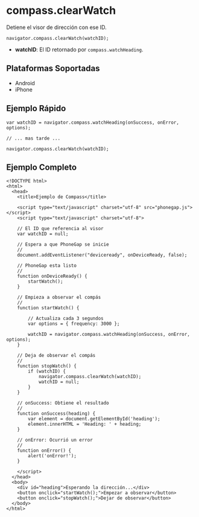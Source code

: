 compass.clearWatch
========================

Detiene el visor de dirección con ese ID.

    navigator.compass.clearWatch(watchID);

- __watchID__: El ID retornado por `compass.watchHeading`.

Plataformas Soportadas
----------------------

- Android
- iPhone

Ejemplo Rápido
--------------

    var watchID = navigator.compass.watchHeading(onSuccess, onError, options);
    
    // ... mas tarde ...
    
    navigator.compass.clearWatch(watchID);
    
Ejemplo Completo
----------------

    <!DOCTYPE html>
    <html>
      <head>
        <title>Ejemplo de Compass</title>

        <script type="text/javascript" charset="utf-8" src="phonegap.js"></script>
        <script type="text/javascript" charset="utf-8">

        // El ID que referencia al visor
        var watchID = null;
        
        // Espera a que PhoneGap se inicie
        //
        document.addEventListener("deviceready", onDeviceReady, false);

        // PhoneGap esta listo
        //
        function onDeviceReady() {
            startWatch();
        }

        // Empieza a observar el compás
        //
        function startWatch() {
            
            // Actualiza cada 3 segundos
            var options = { frequency: 3000 };
            
            watchID = navigator.compass.watchHeading(onSuccess, onError, options);
        }
        
        // Deja de observar el compás
        //
        function stopWatch() {
            if (watchID) {
                navigator.compass.clearWatch(watchID);
                watchID = null;
            }
        }
        
        // onSuccess: Obtiene el resultado
        //
        function onSuccess(heading) {
            var element = document.getElementById('heading');
            element.innerHTML = 'Heading: ' + heading;
        }

        // onError: Ocurrió un error
        //
        function onError() {
            alert('onError!');
        }

        </script>
      </head>
      <body>
        <div id="heading">Esperando la dirección...</div>
        <button onclick="startWatch();">Empezar a observar</button>
        <button onclick="stopWatch();">Dejar de observar</button>
      </body>
    </html>
